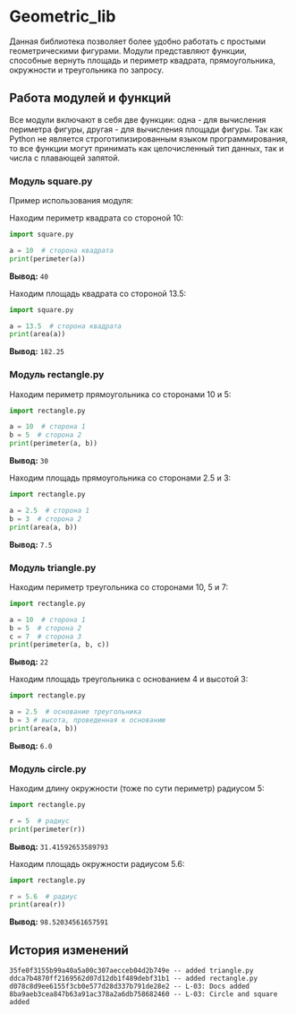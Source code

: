 # Geometric_lib

Данная библиотека позволяет более удобно работать с простыми геометрическими фигурами. Модули представляют функции, способные вернуть площадь и периметр квадрата, прямоугольника, окружности и треугольника по запросу.

## Работа модулей и функций

Все модули включают в себя две функции: одна - для вычисления периметра фигуры, другая - для вычисления площади фигуры. Так как Python не является строготипизированным языком программирования, то все функции могут принимать как целочисленный тип данных, так и числа с плавающей запятой.

### Модуль square.py

Пример использования модуля:

Находим периметр квадрата со стороной 10:

```python
import square.py

a = 10  # сторона квадрата
print(perimeter(a))
```
**Вывод:**  ```40```

Находим площадь квадрата со стороной 13.5:

```python
import square.py

a = 13.5  # сторона квадрата
print(area(a))
```
**Вывод:**  ```182.25```

### Модуль rectangle.py

Находим периметр прямоугольника со сторонами 10 и 5:

```python
import rectangle.py

a = 10  # сторона 1
b = 5  # сторона 2
print(perimeter(a, b))
```
**Вывод:**  ```30```

Находим площадь прямоугольника со сторонами 2.5 и 3:

```python
import rectangle.py

a = 2.5  # сторона 1
b = 3  # сторона 2
print(area(a, b))
```
**Вывод:**  ```7.5```

### Модуль triangle.py

Находим периметр треугольника со сторонами 10, 5 и 7:

```python
import rectangle.py

a = 10  # сторона 1
b = 5  # сторона 2
c = 7  # сторона 3
print(perimeter(a, b, c))
```
**Вывод:**  ```22```

Находим площадь треугольника с основанием 4 и высотой 3:

```python
import rectangle.py

a = 2.5  # основание треугольника 
b = 3 # высота, проведенная к основанию
print(area(a, b))
```
**Вывод:**  ```6.0```

### Модуль circle.py

Находим длину окружности (тоже по сути периметр) радиусом 5:

```python
import rectangle.py

r = 5  # радиус
print(perimeter(r))
```
**Вывод:**  ```31.41592653589793```

Находим площадь окружности радиусом 5.6:

```python
import rectangle.py

r = 5.6  # радиус
print(area(r))
```
**Вывод:**  ```98.52034561657591```

## История изменений

```
35fe0f3155b99a40a5a00c307aecceb04d2b749e -- added triangle.py
ddca7b4870ff2169562d07d12db1f489debf31b1 -- added rectangle.py
d078c8d9ee6155f3cb0e577d28d337b791de28e2 -- L-03: Docs added
8ba9aeb3cea847b63a91ac378a2a6db758682460 -- L-03: Circle and square added
```

